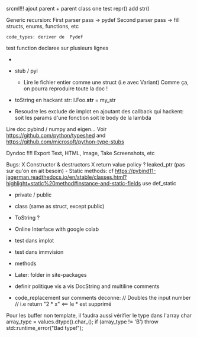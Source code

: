 srcml!!!
    ajout parent + parent class
    one test repr()
    add str()


Generic recursion:
    First parser pass -> pydef
    Second parser pass -> fill structs, enums, functions, etc

    code_types: deriver de  Pydef

test function declaree sur plusieurs lignes

- 
- stub / pyi
  - Lire le fichier entier comme une struct (i.e avec Variant)
      Comme ça, on pourra reproduire toute la doc !

- toString en hackant str:
    l.Foo.__str__ = my_str


- Resoudre les exclude de implot en ajoutant des callback qui hackent:
  soit les params d'une fonction
  soit le body de la lambda


Lire doc pybind / numpy and eigen...
Voir https://github.com/python/typeshed and https://github.com/microsoft/python-type-stubs


Dyndoc !!!!
    Export Text, HTML, Image, Take Screenshots, etc



Bugs:
    X Constructor & destructors
    X return value policy
    ? leaked_ptr (pas sur qu'on en ait besoin)
    - Static methods: cf https://pybind11-jagerman.readthedocs.io/en/stable/classes.html?highlight=static%20method#instance-and-static-fields 
        use def_static


- private / public
- class (same as struct, except public)
- ToString ?
- Online Interface with google colab


- test dans implot
- test dans immvision
- methods

- Later: folder in site-packages
- definir politique vis a vis DocString and multiline comments
- code_replacement sur comments deconne:
    // Doubles the input number
    // i.e return "2 * x"    <== le * est supprimé


Pour les buffer non template, il faudra aussi vérifier le type dans l'array
    char array_type = values.dtype().char_();
        if (array_type != 'B')
            throw std::runtime_error("Bad type!");
